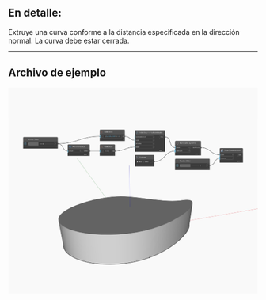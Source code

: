 ## En detalle:
Extruye una curva conforme a la distancia especificada en la dirección normal. La curva debe estar cerrada.
___
## Archivo de ejemplo

![ExtrudeAsSolid (distance)](./Autodesk.DesignScript.Geometry.Curve.ExtrudeAsSolid(distance)_img.jpg)

